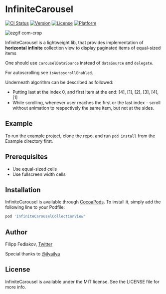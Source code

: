 # InfiniteCarousel

[![CI Status](https://img.shields.io/travis/filletofish/InfiniteCarousel.svg?style=flat)](https://travis-ci.org/filletofish/InfiniteCarousel)
[![Version](https://img.shields.io/cocoapods/v/InfiniteCarousel.svg?style=flat)](https://cocoapods.org/pods/InfiniteCarousel)
[![License](https://img.shields.io/cocoapods/l/InfiniteCarousel.svg?style=flat)](https://cocoapods.org/pods/InfiniteCarousel)
[![Platform](https://img.shields.io/cocoapods/p/InfiniteCarousel.svg?style=flat)](https://cocoapods.org/pods/InfiniteCarousel)

![ezgif com-crop](https://user-images.githubusercontent.com/14925971/46984320-7c348780-d0dc-11e8-9f1c-6c459f011b46.gif)

InfiniteCarousel is a lightweight lib, that provides implementation of **horizontal infinite** collection view to display paginated items of equal-sized items
 
One should use `carouselDataSource` instead of `dataSource` and `delegate`.

For autoscrolling see `isAutoscrollEnabled`.

Underneath algorithm can be described as followed:
- Putting last at the index 0, and first item at the end: [4], [1], [2], [3], [4], [1]
- While scrolling, whenever user reaches the first or the last index – scroll without animation to respectively the same item, but not at the sides.

## Example

To run the example project, clone the repo, and run `pod install` from the Example directory first.

## Prerequisites 
- Use equal-sized cells
- Use fullscreen width cells

## Installation

InfiniteCarousel is available through [CocoaPods](https://cocoapods.org). To install
it, simply add the following line to your Podfile:

```ruby
pod 'InfiniteCarouselCollectionView'
```

## Author

Filipp Fediakov, [Twitter](https://twitter.com/filippfediakov)

Special thanks to [@ilyailya](https://github.com/ilyailya)

## License

InfiniteCarousel is available under the MIT license. See the LICENSE file for more info.
